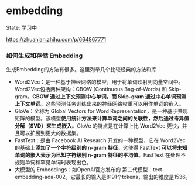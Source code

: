 # embedding

State: 学习中

https://zhuanlan.zhihu.com/p/664867771

### **如何生成和存储 Embedding**

生成Embedding的方法有很多。这里列举几个比较经典的方法和库：

- Word2Vec：是一种基于神经网络的模型，用于将单词映射到向量空间中。Word2Vec包括两种架构：CBOW (Continuous Bag-of-Words) 和 Skip-gram。**CBOW 通过上下文预测中心单词，而 Skip-gram 通过中心单词预测上下文单词**。这些预测任务训练出来的神经网络权重可以用作单词的嵌入。
- GloVe：全称为 Global Vectors for Word Representation，是一种基于共现矩阵的模型。该模型**使用统计方法来计算单词之间的关联性，然后通过奇异值分解（SVD）来生成嵌入**。GloVe 的特点是在计算上比 Word2Vec 更快，并且可以扩展到更大的数据集。
- FastText：是由 Facebook AI Research 开发的一种模型，它在 Word2Vec 的基础上**添加了一个字符级别的 n-gram 特征**。这使得 FastText **可以将未知单词的嵌入表示为已知字符级别 n-gram 特征的平均值**。FastText 在处理不规则单词和罕见单词时表现出色。
- 大模型的 Embeddings：如OpenAI官方发布的 第二代模型：text-embedding-ada-002。它最长的输入是8191个tokens，输出的维度是1536。